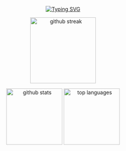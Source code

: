<!--
<p align="center">
    <a href="https://github.com/quitxyz">
        <img src="" alt="quit" />
    </a>
</p>
-->

<p align="center">
    <a href="https://git.io/typing-svg">
    <img src="https://readme-typing-svg.demolab.com?font=Fira+Code&pause=1000&color=F3F3F3&center=true&vCenter=true&width=435&lines=quit;fakecrime.bio%2Fquit" alt="Typing SVG" /></a>
</p>

<p align="center">
    <a href="https://git.io/streak-stats">
    <img src="https://streak-stats.demolab.com?user=quitxyz&hide_border=true&theme=black-ice" alt="github streak" height="178px"/></a>
</p>


<p align="center">
    <a href="https://github.com/anuraghazra/github-readme-stats">
    <img src="https://github-readme-stats-two-omega-83.vercel.app/api/?username=quitxyz&hide_border=true&show_icons=true&include_all_commits=true&count_private=tru&theme=black_ice" alt="github stats" height="152px"/></a>
    <a href="https://github.com/anuraghazra/github-readme-stats">
    <img src="https://github-readme-stats-two-omega-83.vercel.app/api/top-langs/?username=quitxyz&hide_border=true&langs_count=8&layout=compact&theme=black_ice" alt="top languages" height="152px"/><a>
</p>

